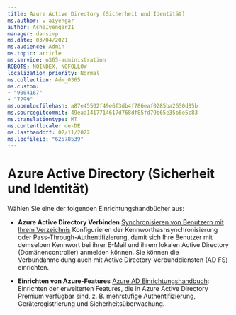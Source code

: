 ```yaml
---
title: Azure Active Directory (Sicherheit und Identität)
ms.author: v-aiyengar
author: AshaIyengar21
manager: dansimp
ms.date: 03/04/2021
ms.audience: Admin
ms.topic: article
ms.service: o365-administration
ROBOTS: NOINDEX, NOFOLLOW
localization_priority: Normal
ms.collection: Adm_O365
ms.custom:
- "9004167"
- "7299"
ms.openlocfilehash: a87e45502f49e6f3db4f786eaf0285ba2650d85b
ms.sourcegitcommit: 49eaa1417714617d768df85fd79b65e35b6e5c83
ms.translationtype: MT
ms.contentlocale: de-DE
ms.lasthandoff: 02/11/2022
ms.locfileid: "62578539"
---
```

# <a name="azure-active-directory-security-and-identity"></a>Azure Active Directory (Sicherheit und Identität)

Wählen Sie eine der folgenden Einrichtungshandbücher aus:

- **Azure Active Directory Verbinden** [Synchronisieren von Benutzern mit Ihrem Verzeichnis](https://go.microsoft.com/fwlink/?linkid=2071310) Konfigurieren der Kennworthashsynchronisierung oder Pass-Through-Authentifizierung, damit sich Ihre Benutzer mit demselben Kennwort bei ihrer E-Mail und ihrem lokalen Active Directory (Domänencontroller) anmelden können. Sie können die Verbundanmeldung auch mit Active Directory-Verbunddiensten (AD FS) einrichten.

- **Einrichten von Azure-Features** [Azure AD Einrichtungshandbuch](https://go.microsoft.com/fwlink/?linkid=2134390): Einrichten der erweiterten Features, die in Azure Active Directory Premium verfügbar sind, z. B. mehrstufige Authentifizierung, Geräteregistrierung und Sicherheitsüberwachung.
